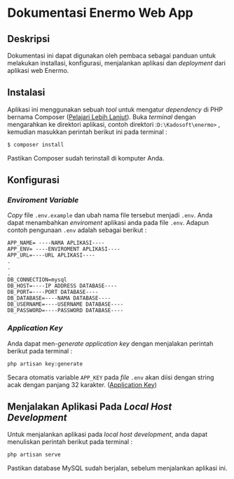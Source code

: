 # Dokumentasi Enermo Web App

## Deskripsi
Dokumentasi ini dapat digunakan oleh pembaca sebagai panduan untuk melakukan installasi, konfigurasi, menjalankan aplikasi dan _deployment_ dari aplikasi web Enermo.

## Instalasi
Aplikasi ini menggunakan sebuah _tool_ untuk mengatur _dependency_ di PHP bernama Composer ([Pelajari Lebih Lanjut](https://getcomposer.org/doc/00-intro.md)). Buka _terminal_ dengan mengarahkan ke direktori aplikasi, contoh direktori :```D:\Kadosoft\enermo>``` , kemudian masukkan perintah berikut ini pada terminal :
```bash
$ composer install
```
Pastikan Composer sudah terinstall di komputer Anda.

## Konfigurasi
### _Enviroment Variable_
_Copy_ file ```.env.example``` dan ubah nama file tersebut menjadi ```.env```. Anda dapat menambahkan _enviroment_ aplikasi anda pada file ```.env```. Adapun contoh pengunaan ```.env``` adalah sebagai berikut :
```env
APP_NAME= ----NAMA APLIKASI----
APP_ENV= ----ENVIROMENT APLIKASI----
APP_URL=----URL APLIKASI----
.
.
.
DB_CONNECTION=mysql
DB_HOST=----IP ADDRESS DATABASE----
DB_PORT=----PORT DATABASE----
DB_DATABASE=----NAMA DATABASE----
DB_USERNAME=----USERNAME DATABASE----
DB_PASSWORD=----PASSWORD DATABASE----
```

###  _Application Key_
Anda dapat men-_generate application key_ dengan menjalakan perintah berikut pada terminal : 
```bash
php artisan key:generate
```
Secara otomatis variable ```APP_KEY``` pada _file_ ```.env``` akan diisi dengan string acak dengan panjang 32 karakter. ([Application Key](https://laravel.com/docs/7.x#configuration))

## Menjalakan Aplikasi Pada _Local Host Development_
Untuk menjalankan aplikasi pada _local host development_, anda dapat menuliskan perintah berikut pada terminal :
```bash
php artisan serve
```
Pastikan database MySQL sudah berjalan, sebelum menjalankan aplikasi ini.


